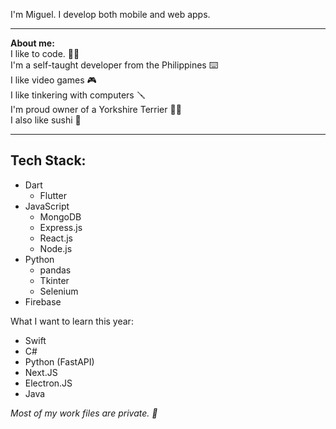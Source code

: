 I'm Miguel. I develop both mobile and web apps.<br>
<hr>

<b>About me:</b><br>
I like to code. 👨‍💻<br>
I'm a self-taught developer from the Philippines ⌨️<br> 
I like video games 🎮<br>
I like tinkering with computers 🪛<br> 
I'm proud owner of a Yorkshire Terrier 🐕‍🦺<br>
I also like sushi 🍣
<hr>


## Tech Stack:
- Dart
    - Flutter
- JavaScript
    - MongoDB
    - Express.js
    - React.js
    - Node.js
- Python
    - pandas
    - Tkinter
    - Selenium
- Firebase

What I want to learn this year:
- Swift
- C#
- Python (FastAPI)
- Next.JS
- Electron.JS
- Java

<i>Most of my work files are private. 🥷</i>
<!--
**gimwo/gimwo** is a ✨ _special_ ✨ repository because its `README.md` (this file) appears on your GitHub profile.

Here are some ideas to get you started:

- 🔭 I’m currently working on ...
- 🌱 I’m currently learning ...
- 👯 I’m looking to collaborate on ...
- 🤔 I’m looking for help with ...
- 💬 Ask me about ...
- 📫 How to reach me: ...
- 😄 Pronouns: ...
- ⚡ Fun fact: ...
-->
